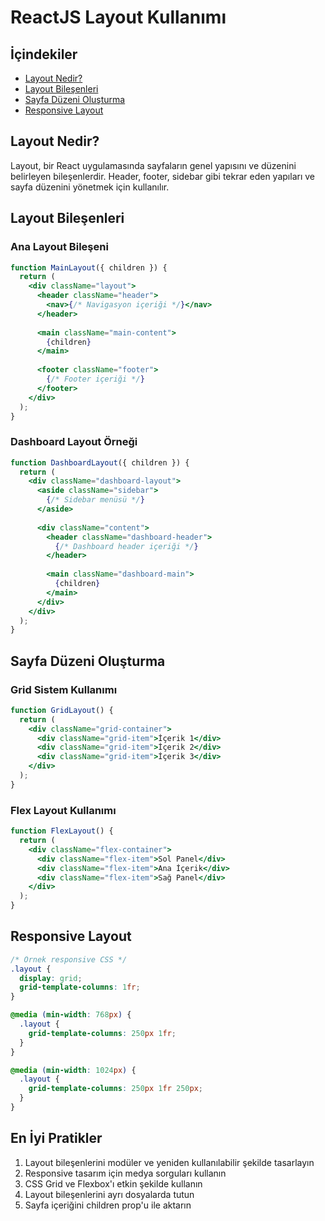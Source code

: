 # ReactJS Layout Kullanımı

## İçindekiler
- [Layout Nedir?](#layout-nedir)
- [Layout Bileşenleri](#layout-bileşenleri)
- [Sayfa Düzeni Oluşturma](#sayfa-düzeni-oluşturma)
- [Responsive Layout](#responsive-layout)

## Layout Nedir?
Layout, bir React uygulamasında sayfaların genel yapısını ve düzenini belirleyen bileşenlerdir. Header, footer, sidebar gibi tekrar eden yapıları ve sayfa düzenini yönetmek için kullanılır.

## Layout Bileşenleri

### Ana Layout Bileşeni
```jsx
function MainLayout({ children }) {
  return (
    <div className="layout">
      <header className="header">
        <nav>{/* Navigasyon içeriği */}</nav>
      </header>
      
      <main className="main-content">
        {children}
      </main>
      
      <footer className="footer">
        {/* Footer içeriği */}
      </footer>
    </div>
  );
}
```

### Dashboard Layout Örneği
```jsx
function DashboardLayout({ children }) {
  return (
    <div className="dashboard-layout">
      <aside className="sidebar">
        {/* Sidebar menüsü */}
      </aside>
      
      <div className="content">
        <header className="dashboard-header">
          {/* Dashboard header içeriği */}
        </header>
        
        <main className="dashboard-main">
          {children}
        </main>
      </div>
    </div>
  );
}
```

## Sayfa Düzeni Oluşturma

### Grid Sistem Kullanımı
```jsx
function GridLayout() {
  return (
    <div className="grid-container">
      <div className="grid-item">İçerik 1</div>
      <div className="grid-item">İçerik 2</div>
      <div className="grid-item">İçerik 3</div>
    </div>
  );
}
```

### Flex Layout Kullanımı
```jsx
function FlexLayout() {
  return (
    <div className="flex-container">
      <div className="flex-item">Sol Panel</div>
      <div className="flex-item">Ana İçerik</div>
      <div className="flex-item">Sağ Panel</div>
    </div>
  );
}
```

## Responsive Layout
```css
/* Örnek responsive CSS */
.layout {
  display: grid;
  grid-template-columns: 1fr;
}

@media (min-width: 768px) {
  .layout {
    grid-template-columns: 250px 1fr;
  }
}

@media (min-width: 1024px) {
  .layout {
    grid-template-columns: 250px 1fr 250px;
  }
}
```

## En İyi Pratikler
1. Layout bileşenlerini modüler ve yeniden kullanılabilir şekilde tasarlayın
2. Responsive tasarım için medya sorguları kullanın
3. CSS Grid ve Flexbox'ı etkin şekilde kullanın
4. Layout bileşenlerini ayrı dosyalarda tutun
5. Sayfa içeriğini children prop'u ile aktarın 